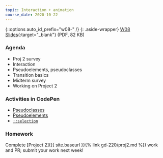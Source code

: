 ```yaml
---
topic: Interaction + animation
course_date: 2020-10-22
---
```


{::options auto_id_prefix="w08-" /}
{: .aside-wrapper}
<span class="highlighter">
[W08 Slides](files/w08.min.pdf){:target="_blank"} (PDF, 82 KB)
</span>

### Agenda
- Proj 2 survey
- Interaction
- Pseudoelements, pseudoclasses
- Transition basics
- Midterm survey
- Working on Project 2

### Activities in CodePen
- [Pseudoclasses](https://codepen.io/angeliquejw/pen/pYBjWL?editors=1100)
- [Pseudoelements](https://codepen.io/angeliquejw/pen/vPMLYg?editors=0100)
- [`::selection`](https://codepen.io/angeliquejw/pen/YzzXdqZ)

### Homework
Complete [Project 2]({{ site.baseurl }}{% link gd-220/proj2.md %}) work and PR; submit your work next week!
